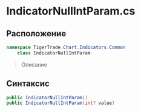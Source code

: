 
# IndicatorNullIntParam.cs
## Расположение
```csharp
namespace TigerTrade.Chart.Indicators.Common  
    class IndicatorNullIntParam
```

> Описание

## Синтаксис
```csharp
public IndicatorNullIntParam()
public IndicatorNullIntParam(int? value)
```
